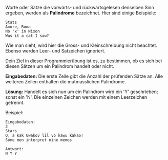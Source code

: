 Worte oder Sätze die vorwärts- und rückwärtsgelesen denselben Sinn ergeben, werden als **Palindrome** 
bezeichnet. Hier sind einige Beispiele:

    Stats
    Amore, Roma
    No 'x' in Nixon
    Was it a cat I saw?

Wie man sieht, wird hier die Gross- und Kleinschreibung nicht beachtet. Ebenso werden
Leer- und Satzeichen ignoriert.

Dein Ziel in dieser Programmierübung ist es, zu bestimmen, ob es sich bei diesen Sätzen um ein
Palindrom handelt oder nicht.

**Eingabedaten:** Die erste Zeile gibt die Anzahl der prüfenden Sätze an. Alle weiteren
Zeilen enthalten die mutmasslichen Palindrome.

**Lösung:** Handelt es sich nun um ein Palindrom wird ein 'Y' geschrieben; sonst ein 'N'. Die 
einzelnen Zeichen werden mit einem Leerzeichen getrennt.

Beispiel:
    
    Eingabedaten:
    3
    Stars
    O, a kak Uwakov lil vo kawu kakao!
    Some men interpret nine memos
    
    Antwort:
    N Y Y
